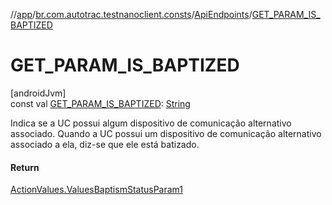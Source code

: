 //[app](../../../index.md)/[br.com.autotrac.testnanoclient.consts](../index.md)/[ApiEndpoints](index.md)/[GET_PARAM_IS_BAPTIZED](-g-e-t_-p-a-r-a-m_-i-s_-b-a-p-t-i-z-e-d.md)

# GET_PARAM_IS_BAPTIZED

[androidJvm]\
const val [GET_PARAM_IS_BAPTIZED](-g-e-t_-p-a-r-a-m_-i-s_-b-a-p-t-i-z-e-d.md): [String](https://kotlinlang.org/api/latest/jvm/stdlib/kotlin/-string/index.html)

Indica se a UC possui algum dispositivo de comunicação alternativo associado. Quando a UC possui um dispositivo de comunicação alternativo associado a ela, diz-se que ele está batizado.

#### Return

[ActionValues.ValuesBaptismStatusParam1](../-action-values/-values-baptism-status-param1/index.md)
